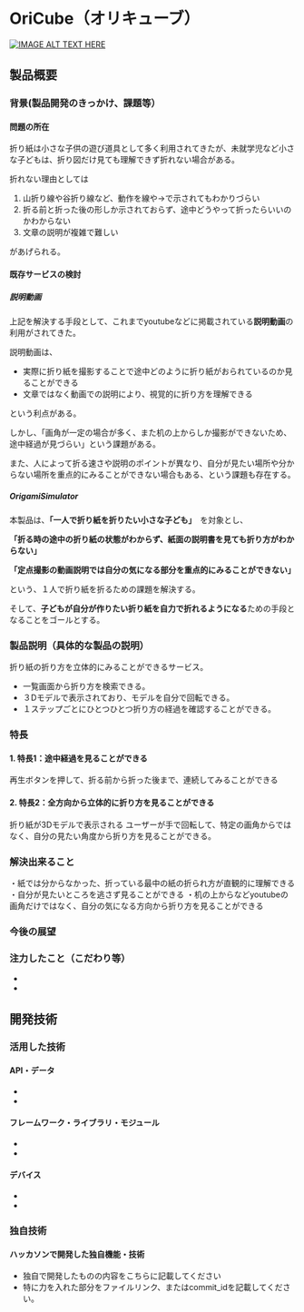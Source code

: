 # OriCube（オリキューブ）

[![IMAGE ALT TEXT HERE](https://jphacks.com/wp-content/uploads/2024/07/JPHACKS2024_ogp.jpg)](https://www.youtube.com/watch?v=DZXUkEj-CSI)

## 製品概要
### 背景(製品開発のきっかけ、課題等）
#### 問題の所在
折り紙は小さな子供の遊び道具として多く利用されてきたが、未就学児など小さな子どもは、折り図だけ見ても理解できず折れない場合がある。

折れない理由としては

1. 山折り線や谷折り線など、動作を線や→で示されてもわかりづらい
2. 折る前と折った後の形しか示されておらず、途中どうやって折ったらいいのかわからない
3. 文章の説明が複雑で難しい

があげられる。

#### 既存サービスの検討
##### 説明動画
上記を解決する手段として、これまでyoutubeなどに掲載されている**説明動画**の利用がされてきた。

説明動画は、

- 実際に折り紙を撮影することで途中どのように折り紙がおられているのか見ることができる
- 文章ではなく動画での説明により、視覚的に折り方を理解できる

という利点がある。

しかし、「画角が一定の場合が多く、また机の上からしか撮影ができないため、途中経過が見づらい」という課題がある。

また、人によって折る速さや説明のポイントが異なり、自分が見たい場所や分からない場所を重点的にみることができない場合もある、という課題も存在する。

##### OrigamiSimulator

本製品は、**「一人で折り紙を折りたい小さな子ども」**　を対象とし、

**「折る時の途中の折り紙の状態がわからず、紙面の説明書を見ても折り方がわからない」**

**「定点撮影の動画説明では自分の気になる部分を重点的にみることができない」**

という、１人で折り紙を折るための課題を解決する。

そして、**子どもが自分が作りたい折り紙を自力で折れるようになる**ための手段となることをゴールとする。


### 製品説明（具体的な製品の説明）
折り紙の折り方を立体的にみることができるサービス。
- 一覧画面から折り方を検索できる。
- ３Dモデルで表示されており、モデルを自分で回転できる。
- １ステップごとにひとつひとつ折り方の経過を確認することができる。

### 特長
#### 1. 特長1：途中経過を見ることができる
再生ボタンを押して、折る前から折った後まで、連続してみることができる
#### 2. 特長2：全方向から立体的に折り方を見ることができる
折り紙が3Dモデルで表示される
ユーザーが手で回転して、特定の画角からではなく、自分の見たい角度から折り方を見ることができる。


### 解決出来ること
・紙では分からなかった、折っている最中の紙の折られ方が直観的に理解できる
・自分が見たいところを逃さず見ることができる
・机の上からなどyoutubeの画角だけではなく、自分の気になる方向から折り方を見ることができる


### 今後の展望
### 注力したこと（こだわり等）
* 
* 

## 開発技術
### 活用した技術
#### API・データ
* 
* 

#### フレームワーク・ライブラリ・モジュール
* 
* 

#### デバイス
* 
* 

### 独自技術
#### ハッカソンで開発した独自機能・技術
* 独自で開発したものの内容をこちらに記載してください
* 特に力を入れた部分をファイルリンク、またはcommit_idを記載してください。
